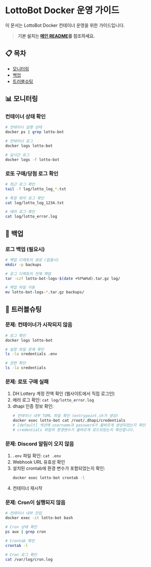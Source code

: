 # LottoBot Docker 운영 가이드

이 문서는 LottoBot Docker 컨테이너 운영을 위한 가이드입니다.

> **기본 설치는 [메인 README](README.md)를 참조하세요.**

## 📋 목차

- [모니터링](#모니터링)
- [백업](#백업)
- [트러블슈팅](#트러블슈팅)

## 📊 모니터링

### 컨테이너 상태 확인

```bash
# 컨테이너 실행 상태
docker ps | grep lotto-bot

# 컨테이너 로그
docker logs lotto-bot

# 실시간 로그
docker logs -f lotto-bot
```

### 로또 구매/당첨 로그 확인

```bash
# 최근 로그 확인
tail -f log/lotto_log_*.txt

# 특정 회차 로그 확인
cat log/lotto_log_1234.txt

# 에러 로그 확인
cat log/lotto_error.log
```

## 💾 백업

### 로그 백업 (필요시)

```bash
# 백업 디렉토리 생성 (없을시)
mkdir -p backups

# 로그 디렉토리 전체 백업
tar -czf lotto-bot-logs-$(date +%Y%m%d).tar.gz log/

# 백업 파일 이동
mv lotto-bot-logs-*.tar.gz backups/
```

## 🐛 트러블슈팅

### 문제: 컨테이너가 시작되지 않음

```bash
# 로그 확인
docker logs lotto-bot

# 설정 파일 존재 확인
ls -la credentials .env

# 권한 확인
ls -la credentials
```

### 문제: 로또 구매 실패

1. DH Lottery 계정 잔액 확인 (웹사이트에서 직접 로그인)
2. 에러 로그 확인: `cat log/lotto_error.log`
3. dhapi 인증 정보 확인:
   ```bash
   # 컨테이너 내부 TOML 파일 확인 (entrypoint.sh가 생성)
   docker exec lotto-bot cat /root/.dhapi/credentials
   # [default] 섹션에 username과 password가 올바르게 생성되었는지 확인
   # credentials 파일의 환경변수가 올바르게 로드되었는지 확인합니다.
   ```

### 문제: Discord 알림이 오지 않음

1. `.env` 파일 확인: `cat .env`
2. Webhook URL 유효성 확인
3. 설치된 crontab에 환경 변수가 포함되었는지 확인:
   ```bash
   docker exec lotto-bot crontab -l
   ```
4. 컨테이너 재시작

### 문제: Cron이 실행되지 않음

```bash
# 컨테이너 내부 진입
docker exec -it lotto-bot bash

# Cron 상태 확인
ps aux | grep cron

# Crontab 확인
crontab -l

# Cron 로그 확인
cat /var/log/cron.log
```
